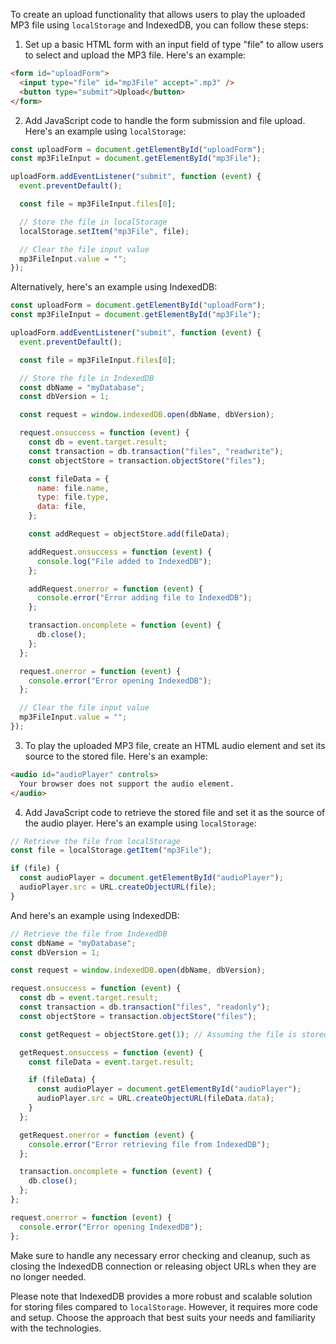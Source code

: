 To create an upload functionality that allows users to play the uploaded MP3 file using `localStorage` and IndexedDB, you can follow these steps:

1. Set up a basic HTML form with an input field of type "file" to allow users to select and upload the MP3 file. Here's an example:

```html
<form id="uploadForm">
  <input type="file" id="mp3File" accept=".mp3" />
  <button type="submit">Upload</button>
</form>
```

2. Add JavaScript code to handle the form submission and file upload. Here's an example using `localStorage`:

```javascript
const uploadForm = document.getElementById("uploadForm");
const mp3FileInput = document.getElementById("mp3File");

uploadForm.addEventListener("submit", function (event) {
  event.preventDefault();

  const file = mp3FileInput.files[0];

  // Store the file in localStorage
  localStorage.setItem("mp3File", file);

  // Clear the file input value
  mp3FileInput.value = "";
});
```

Alternatively, here's an example using IndexedDB:

```javascript
const uploadForm = document.getElementById("uploadForm");
const mp3FileInput = document.getElementById("mp3File");

uploadForm.addEventListener("submit", function (event) {
  event.preventDefault();

  const file = mp3FileInput.files[0];

  // Store the file in IndexedDB
  const dbName = "myDatabase";
  const dbVersion = 1;

  const request = window.indexedDB.open(dbName, dbVersion);

  request.onsuccess = function (event) {
    const db = event.target.result;
    const transaction = db.transaction("files", "readwrite");
    const objectStore = transaction.objectStore("files");

    const fileData = {
      name: file.name,
      type: file.type,
      data: file,
    };

    const addRequest = objectStore.add(fileData);

    addRequest.onsuccess = function (event) {
      console.log("File added to IndexedDB");
    };

    addRequest.onerror = function (event) {
      console.error("Error adding file to IndexedDB");
    };

    transaction.oncomplete = function (event) {
      db.close();
    };
  };

  request.onerror = function (event) {
    console.error("Error opening IndexedDB");
  };

  // Clear the file input value
  mp3FileInput.value = "";
});
```

3. To play the uploaded MP3 file, create an HTML audio element and set its source to the stored file. Here's an example:

```html
<audio id="audioPlayer" controls>
  Your browser does not support the audio element.
</audio>
```

4. Add JavaScript code to retrieve the stored file and set it as the source of the audio player. Here's an example using `localStorage`:

```javascript
// Retrieve the file from localStorage
const file = localStorage.getItem("mp3File");

if (file) {
  const audioPlayer = document.getElementById("audioPlayer");
  audioPlayer.src = URL.createObjectURL(file);
}
```

And here's an example using IndexedDB:

```javascript
// Retrieve the file from IndexedDB
const dbName = "myDatabase";
const dbVersion = 1;

const request = window.indexedDB.open(dbName, dbVersion);

request.onsuccess = function (event) {
  const db = event.target.result;
  const transaction = db.transaction("files", "readonly");
  const objectStore = transaction.objectStore("files");

  const getRequest = objectStore.get(1); // Assuming the file is stored with key 1

  getRequest.onsuccess = function (event) {
    const fileData = event.target.result;

    if (fileData) {
      const audioPlayer = document.getElementById("audioPlayer");
      audioPlayer.src = URL.createObjectURL(fileData.data);
    }
  };

  getRequest.onerror = function (event) {
    console.error("Error retrieving file from IndexedDB");
  };

  transaction.oncomplete = function (event) {
    db.close();
  };
};

request.onerror = function (event) {
  console.error("Error opening IndexedDB");
};
```

Make sure to handle any necessary error checking and cleanup, such as closing the IndexedDB connection or releasing object URLs when they are no longer needed.

Please note that IndexedDB provides a more robust and scalable solution for storing files compared to `localStorage`. However, it requires more code and setup. Choose the approach that best suits your needs and familiarity with the technologies.
